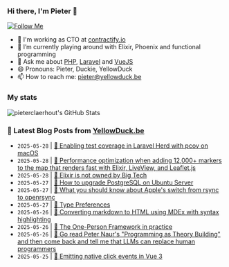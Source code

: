### Hi there, I'm Pieter 👋  
[![Follow Me](https://img.shields.io/github/followers/pieterclaerhout?label=Follow&style=social)](https://github.com/pieterclaerhout)

- 🏢 I'm working as CTO at [contractify.io](https://contractify.io)
- 🌱 I’m currently playing around with Elixir, Phoenix and functional programming
- 💬 Ask me about [PHP](https://php.net), [Laravel](http://laravel.com) and [VueJS](https://vuejs.org)
- 😄 Pronouns: Pieter, Duckie, YellowDuck
- 📫 How to reach me: pieter@yellowduck.be

### My stats

![pieterclaerhout's GitHub Stats](https://github-readme-stats.vercel.app/api?username=pieterclaerhout&show_icons=true&count_private=true&line_height=40)

### 📩 Latest Blog Posts from [YellowDuck.be](https://www.yellowduck.be/)
<!-- BLOG-POST-LIST:START -->
- `2025-05-28` | [🐥 Enabling test coverage in Laravel Herd with pcov on macOS](https://www.yellowduck.be/posts/enabling-test-coverage-in-laravel-herd-with-pcov-on-macos)  
- `2025-05-28` | [🔗 Performance optimization when adding 12,000+ markers to the map that renders fast with Elixir, LiveView, and Leaflet.js](https://www.yellowduck.be/posts/performance-optimization-when-adding-12-000-markers-to-the-map-that-renders-fast-with-elixir-liveview-and-leaflet-js)  
- `2025-05-28` | [🔗 Elixir is not owned by Big Tech](https://www.yellowduck.be/posts/elixir-is-not-owned-by-big-tech)  
- `2025-05-27` | [🐥 How to upgrade PostgreSQL on Ubuntu Server](https://www.yellowduck.be/posts/how-to-upgrade-postgresql-on-ubuntu-server)  
- `2025-05-27` | [🔗 What you should know about Apple&#39;s switch from rsync to openrsync](https://www.yellowduck.be/posts/what-you-should-know-about-apples-switch-from-rsync-to-openrsync)  
- `2025-05-27` | [🔗 Type Preferences](https://www.yellowduck.be/posts/type-preferences)  
- `2025-05-26` | [🐥 Converting markdown to HTML using MDEx with syntax highlighting](https://www.yellowduck.be/posts/converting-markdown-to-html-using-mdex-with-syntax-highlighting)  
- `2025-05-26` | [🔗 The One-Person Framework in practice](https://www.yellowduck.be/posts/the-one-person-framework-in-practice)  
- `2025-05-26` | [🔗 Go read Peter Naur&#39;s &quot;Programming as Theory Building&quot; and then come back and tell me that LLMs can replace human programmers](https://www.yellowduck.be/posts/go-read-peter-naurs-programming-as-theory-building-and-then-come-back-and-tell-me-that-llms-can-replace-human-programmers)  
- `2025-05-25` | [🐥 Emitting native click events in Vue 3](https://www.yellowduck.be/posts/emitting-native-click-events-in-vue-3)  

<!-- BLOG-POST-LIST:END -->
